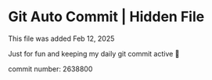 # Git Auto Commit | Hidden File

This file was added Feb 12, 2025

Just for fun and keeping my daily git commit active 🤪

commit number: 2638800
